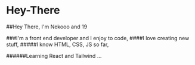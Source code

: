 # Hey-There
##Hey There, I'm Nekooo and 19

###I'm a front end developer and I enjoy to code,
####I love creating new stuff,
#####I know HTML, CSS, JS so far,

######Learning React and Tailwind ...
